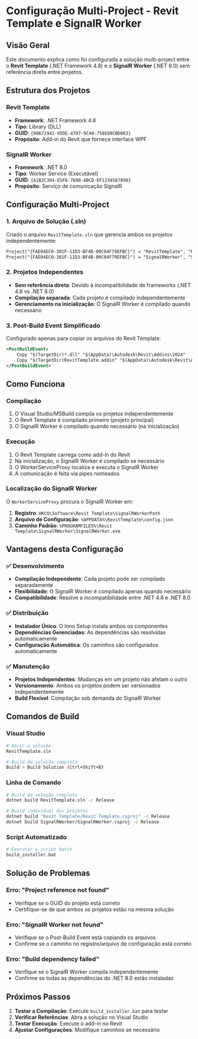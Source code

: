 # Configuração Multi-Project - Revit Template e SignalR Worker

## Visão Geral

Este documento explica como foi configurada a solução multi-project entre o **Revit Template** (.NET Framework 4.8) e o **SignalR Worker** (.NET 8.0) sem referência direta entre projetos.

## Estrutura dos Projetos

### Revit Template
- **Framework**: .NET Framework 4.8
- **Tipo**: Library (DLL)
- **GUID**: `{80671941-95DE-4707-9C40-758E89CBD063}`
- **Propósito**: Add-in do Revit que fornece interface WPF

### SignalR Worker
- **Framework**: .NET 8.0
- **Tipo**: Worker Service (Executável)
- **GUID**: `{A1B2C3D4-E5F6-7890-ABCD-EF1234567890}`
- **Propósito**: Serviço de comunicação SignalR

## Configuração Multi-Project

### 1. Arquivo de Solução (.sln)
Criado o arquivo `RevitTemplate.sln` que gerencia ambos os projetos independentemente:

```xml
Project("{FAE04EC0-301F-11D3-BF4B-00C04F79EFBC}") = "RevitTemplate", "Revit Template\Revit Template.csproj", "{80671941-95DE-4707-9C40-758E89CBD063}"
Project("{FAE04EC0-301F-11D3-BF4B-00C04F79EFBC}") = "SignalRWorker", "SignalRWorker\SignalRWorker.csproj", "{A1B2C3D4-E5F6-7890-ABCD-EF1234567890}"
```

### 2. Projetos Independentes
- **Sem referência direta**: Devido à incompatibilidade de frameworks (.NET 4.8 vs .NET 8.0)
- **Compilação separada**: Cada projeto é compilado independentemente
- **Gerenciamento na inicialização**: O SignalR Worker é compilado quando necessário

### 3. Post-Build Event Simplificado
Configurado apenas para copiar os arquivos do Revit Template:

```xml
<PostBuildEvent>
    Copy "$(TargetDir)*.dll" "$(AppData)\Autodesk\Revit\Addins\2024"
    Copy "$(TargetDir)RevitTemplate.addin" "$(AppData)\Autodesk\Revit\Addins\2024"
</PostBuildEvent>
```

## Como Funciona

### Compilação
1. O Visual Studio/MSBuild compila os projetos independentemente
2. O Revit Template é compilado primeiro (projeto principal)
3. O SignalR Worker é compilado quando necessário (na inicialização)

### Execução
1. O Revit Template carrega como add-in do Revit
2. Na inicialização, o SignalR Worker é compilado se necessário
3. O WorkerServiceProxy localiza e executa o SignalR Worker
4. A comunicação é feita via pipes nomeados

### Localização do SignalR Worker
O `WorkerServiceProxy` procura o SignalR Worker em:
1. **Registro**: `HKCU\Software\Revit Template\SignalRWorkerPath`
2. **Arquivo de Configuração**: `%APPDATA%\RevitTemplate\config.json`
3. **Caminho Padrão**: `%PROGRAMFILES%\Revit Template\SignalRWorker\SignalRWorker.exe`

## Vantagens desta Configuração

### ✅ Desenvolvimento
- **Compilação Independente**: Cada projeto pode ser compilado separadamente
- **Flexibilidade**: O SignalR Worker é compilado apenas quando necessário
- **Compatibilidade**: Resolve a incompatibilidade entre .NET 4.8 e .NET 8.0

### ✅ Distribuição
- **Instalador Único**: O Inno Setup instala ambos os componentes
- **Dependências Gerenciadas**: As dependências são resolvidas automaticamente
- **Configuração Automática**: Os caminhos são configurados automaticamente

### ✅ Manutenção
- **Projetos Independentes**: Mudanças em um projeto não afetam o outro
- **Versionamento**: Ambos os projetos podem ser versionados independentemente
- **Build Flexível**: Compilação sob demanda do SignalR Worker

## Comandos de Build

### Visual Studio
```bash
# Abrir a solução
RevitTemplate.sln

# Build da solução completa
Build > Build Solution (Ctrl+Shift+B)
```

### Linha de Comando
```bash
# Build da solução completa
dotnet build RevitTemplate.sln -c Release

# Build individual dos projetos
dotnet build "Revit Template/Revit Template.csproj" -c Release
dotnet build SignalRWorker/SignalRWorker.csproj -c Release
```

### Script Automatizado
```bash
# Executar o script batch
build_installer.bat
```

## Solução de Problemas

### Erro: "Project reference not found"
- Verifique se o GUID do projeto está correto
- Certifique-se de que ambos os projetos estão na mesma solução

### Erro: "SignalR Worker not found"
- Verifique se o Post-Build Event está copiando os arquivos
- Confirme se o caminho no registro/arquivo de configuração está correto

### Erro: "Build dependency failed"
- Verifique se o SignalR Worker compila independentemente
- Confirme se todas as dependências do .NET 8.0 estão instaladas

## Próximos Passos

1. **Testar a Compilação**: Execute `build_installer.bat` para testar
2. **Verificar Referências**: Abra a solução no Visual Studio
3. **Testar Execução**: Execute o add-in no Revit
4. **Ajustar Configurações**: Modifique caminhos se necessário
